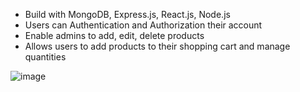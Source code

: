 - Build with MongoDB, Express.js, React.js, Node.js
- Users can Authentication and Authorization their account
- Enable admins to add, edit, delete products
- Allows users to add products to their shopping cart and manage quantities
  
![image](https://github.com/sanjayvjacob/shopease-react/assets/76661259/5befbac8-59b8-4a87-96f2-c66120308f25)
